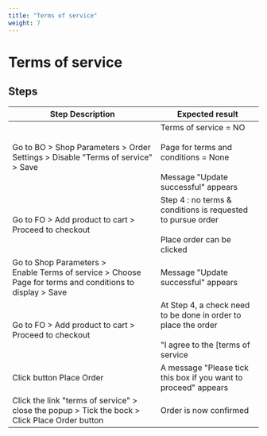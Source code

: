 ```yaml
---
title: "Terms of service"
weight: 7
---
```


# Terms of service
## Steps
| Step Description | Expected result |
| ----- | ----- |
| Go to BO > Shop Parameters > Order Settings > Disable "Terms of service" > Save | Terms of service = NO<br><br>Page for terms and conditions = None<br><br>Message "Update successful" appears |
| Go to FO > Add product to cart > Proceed to checkout | Step 4 : no terms & conditions is requested to pursue order<br><br>Place order can be clicked |
| Go to Shop Parameters > Enable Terms of service > Choose Page for terms and conditions to display > Save | Message "Update successful" appears |
| Go to FO > Add product to cart > Proceed to checkout | At Step 4, a check need to be done in order to place the order<br><br>"I agree to the [terms of service|http://ps178:8888/en/content/3-terms-and-conditions-of-use] and will adhere to them unconditionally." |
| Click button Place Order | A message "Please tick this box if you want to proceed" appears |
| Click the link "terms of service" > close the popup > Tick the bock > Click Place Order button | Order is now confirmed |
